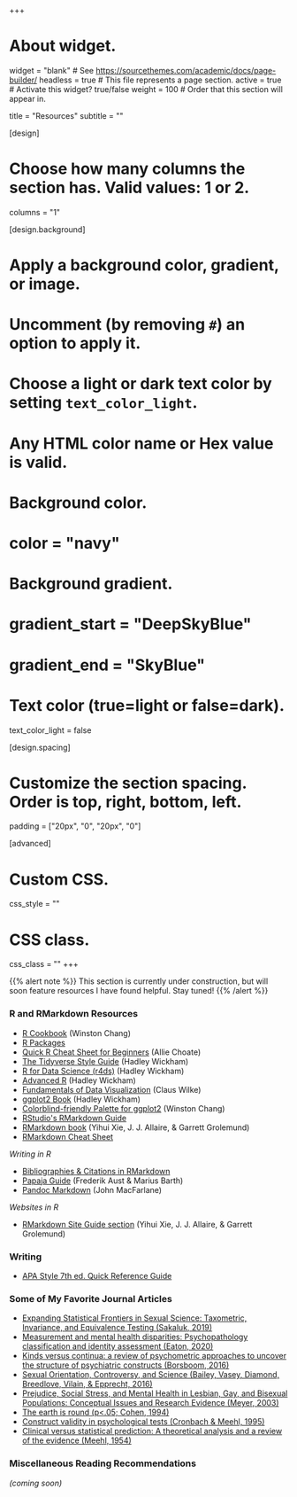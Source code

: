 +++
# About widget.
widget = "blank"  # See https://sourcethemes.com/academic/docs/page-builder/
headless = true  # This file represents a page section.
active = true  # Activate this widget? true/false
weight = 100  # Order that this section will appear in.

title = "Resources"
subtitle = ""

[design]
  # Choose how many columns the section has. Valid values: 1 or 2.
  columns = "1"

[design.background]
  # Apply a background color, gradient, or image.
  #   Uncomment (by removing `#`) an option to apply it.
  #   Choose a light or dark text color by setting `text_color_light`.
  #   Any HTML color name or Hex value is valid.

  # Background color.
  # color = "navy"
  
  # Background gradient.
  # gradient_start = "DeepSkyBlue"
  # gradient_end = "SkyBlue"

  # Text color (true=light or false=dark).
  text_color_light = false

[design.spacing]
  # Customize the section spacing. Order is top, right, bottom, left.
  padding = ["20px", "0", "20px", "0"]

[advanced]
 # Custom CSS. 
 css_style = ""
 
 # CSS class.
 css_class = ""
+++

{{% alert note %}}
This section is currently under construction, but will soon feature resources I have found helpful. Stay tuned!
{{% /alert %}}


### R and RMarkdown Resources
- [R Cookbook](http://www.cookbook-r.com/) (Winston Chang)
- [R Packages](http://r-pkgs.had.co.nz/)
- [Quick R Cheat Sheet for Beginners](https://rpubs.com/alliechoate/504079) (Allie Choate)
- [The Tidyverse Style Guide](https://style.tidyverse.org/) (Hadley Wickham)
- [R for Data Science (r4ds)](https://r4ds.had.co.nz/) (Hadley Wickham)
- [Advanced R](http://adv-r.had.co.nz/) (Hadley Wickham)
- [Fundamentals of Data Visualization](https://serialmentor.com/dataviz/introduction.html) (Claus Wilke)
- [ggplot2 Book](https://ggplot2-book.org/) (Hadley Wickham)
- [Colorblind-friendly Palette for ggplot2](http://www.cookbook-r.com/Graphs/Colors_(ggplot2)/#a-colorblind-friendly-palette) (Winston Chang)
- [RStudio's RMarkdown Guide](https://rmarkdown.rstudio.com/lesson-1.html)
- [RMarkdown book](https://bookdown.org/yihui/rmarkdown/) (Yihui Xie, J. J. Allaire, & Garrett Grolemund)
- [RMarkdown Cheat Sheet](https://rstudio.com/wp-content/uploads/2016/03/rmarkdown-cheatsheet-2.0.pdf?_ga=2.166073470.179623980.1589556320-211446286.1589556320)

*Writing in R*
- [Bibliographies & Citations in RMarkdown](https://rmarkdown.rstudio.com/authoring_bibliographies_and_citations.html)
- [Papaja Guide](https://crsh.github.io/papaja_man/introduction.html) (Frederik Aust & Marius Barth)
- [Pandoc Markdown](https://pandoc.org/MANUAL.html#pandocs-markdown) (John MacFarlane)

*Websites in R*
- [RMarkdown Site Guide section](https://bookdown.org/yihui/rmarkdown/rmarkdown-site.html) (Yihui Xie, J. J. Allaire, & Garrett Grolemund)

### Writing
- [APA Style 7th ed. Quick Reference Guide](https://apastyle.apa.org/instructional-aids/reference-guide.pdf)


### Some of My Favorite Journal Articles
- [Expanding Statistical Frontiers in Sexual Science: Taxometric, Invariance, and Equivalence Testing (Sakaluk, 2019)](https://www.tandfonline.com/doi/full/10.1080/00224499.2019.1568377)
- [Measurement and mental health disparities: Psychopathology classification and identity assessment (Eaton, 2020)](https://onlinelibrary.wiley.com/doi/pdf/10.1002/pmh.1449)
- [Kinds versus continua: a review of psychometric approaches to uncover the structure of psychiatric constructs (Borsboom, 2016)](http://psychosystems.org/wp-content/uploads/2014/10/kindscontinua.pdf)
- [Sexual Orientation, Controversy, and Science (Bailey, Vasey, Diamond, Breedlove, Vilain, & Epprecht, 2016)](https://journals.sagepub.com/doi/pdf/10.1177/1529100616637616)
- [Prejudice, Social Stress, and Mental Health in Lesbian, Gay, and Bisexual Populations: Conceptual Issues and Research Evidence (Meyer, 2003)](https://www.ncbi.nlm.nih.gov/pmc/articles/PMC2072932/?utm_source=Yahoo&utm_medium=Beauty&utm_campaign=ellen-degeneres-gay-depression-good-housekeeping)
- [The earth is round (p<.05; Cohen, 1994)](https://doi.org/10.1037/0003-066X.49.12.997)
- [Construct validity in psychological tests (Cronbach & Meehl, 1995)](https://pdfs.semanticscholar.org/7c02/17dd67d1e8c6957da3e1babd1ea9b07f7f74.pdf)
- [Clinical versus statistical prediction: A theoretical analysis and a review of the evidence (Meehl, 1954)](https://doi.org/10.1037/11281-000)

### Miscellaneous Reading Recommendations
*(coming soon)*





